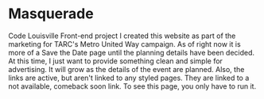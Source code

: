 # Masquerade
Code Louisville Front-end project
I created this website as part of the marketing for TARC's Metro United Way campaign. As of right now it is more of a Save the Date page until the planning details have been decided. At this time, I just want to provide something clean and simple for advertising.  It will grow as the details of the event are planned.
Also, the links are active, but aren't linked to any styled pages.  They are linked to a not available, comeback soon link.
To see this page, you only have to run it.
